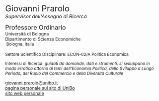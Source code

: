 <span class="indented" style="font-size: 20pt; color: var(--global-theme-color); display: block;"> Giovanni Prarolo </span>
<span class="indented" style="font-size: 12pt; color: var(--global-theme-color); display: block;"> <i>Supervisor dell'Assegno di Ricerca</i> </span>
  
<span class="indented" style="font-size: 15pt; display: block;"> Professore Ordinario </span>
<span class="indented" style="display: block;"> Università di Bologna </span>
<span class="indented" style="display: block;"> Dipartimento di Scienze Economiche </span>
<span class="indented" style="font-size: 10pt; display: block; line-height: 12pt;"> <i class="fa-solid fa-location-dot"></i> &nbsp;Bologna, Italia</span>
<br>
<span class="indented" style="font-size: 10pt; display: block;"> Settore Scientifico Disciplinare: ECON-02/A Politica Economica </span>

<span class="indented" style="font-size: 10pt; display: block;"> Interessi di Ricerca: <i> guidati da domande, dati e strumenti, si sviluppano in modo erratico attorno ai temi dell'Economia Politica, dello Sviluppo a Lungo Periodo, del Ruolo del Commercio e della Diversità Culturale </i></span>

<div class="icon-link indented">
  <i class="fa-solid fa-envelope fa-fw"></i>
  <a href="mailto:giovanni.prarolo@unibo.it">giovanni.prarolo@unibo.it</a>
</div>

<div class="icon-link indented">
  <i class="fa-solid fa-building-columns fa-fw"></i>
  <a href="https://www.unibo.it/sitoweb/giovanni.prarolo/">pagina personale sul sito di UniBo</a>
</div>

<div class="icon-link indented">
  <i class="fa-solid fa-globe fa-fw"></i>
  <a href="https://sites.google.com/site/giovanniprarolo/">sito web personale</a>
</div>
